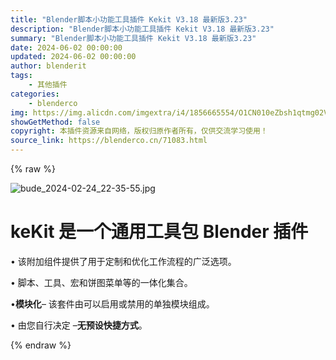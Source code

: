 ```yaml
---
title: "Blender脚本小功能工具插件 Kekit V3.18 最新版3.23"
description: "Blender脚本小功能工具插件 Kekit V3.18 最新版3.23"
summary: "Blender脚本小功能工具插件 Kekit V3.18 最新版3.23"
date: 2024-06-02 00:00:00
updated: 2024-06-02 00:00:00
author: blenderit
tags: 
    - 其他插件
categories:
    - blenderco
img: https://img.alicdn.com/imgextra/i4/1856665554/O1CN010eZbsh1qtmg02VdpI_!!1856665554.jpg
showGetMethod: false
copyright: 本插件资源来自网络，版权归原作者所有，仅供交流学习使用！
source_link: https://blenderco.cn/71083.html
---
```


{% raw %}
<p><img class="aligncenter" src="https://img.alicdn.com/imgextra/i4/1856665554/O1CN010eZbsh1qtmg02VdpI_!!1856665554.jpg" alt="bude_2024-02-24_22-35-55.jpg"></p><h1><b>keKit 是一个通用工具包 Blender 插件</b></h1><p>• 该附加组件提供了用于定制和优化工作流程的广泛选项。</p><p>• 脚本、工具、宏和饼图菜单等的一体化集合。</p><p>•<b>模块化</b>– 该套件由可以启用或禁用的单独模块组成。</p><p>• 由您自行决定 –<b>无预设快捷方式</b>。</p>
<div style="display: none">blenderco</div>
{% endraw %}